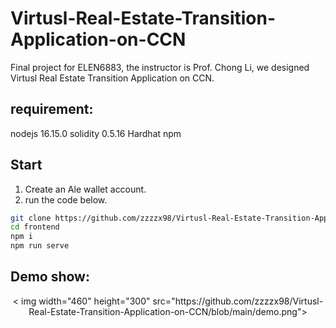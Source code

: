 # Virtusl-Real-Estate-Transition-Application-on-CCN
Final project for ELEN6883, the instructor is Prof. Chong Li, we designed Virtusl Real Estate Transition Application on CCN.

##  requirement:
nodejs 16.15.0
solidity 0.5.16
Hardhat
npm

## Start
1. Create an Ale wallet account.
2. run the code below.
```bash
git clone https://github.com/zzzzx98/Virtusl-Real-Estate-Transition-Application-on-CCN.git
cd frontend
npm i
npm run serve
```

##  Demo show:
<p align="center">
  < img width="460" height="300" src="https://github.com/zzzzx98/Virtusl-Real-Estate-Transition-Application-on-CCN/blob/main/demo.png">
</p >
